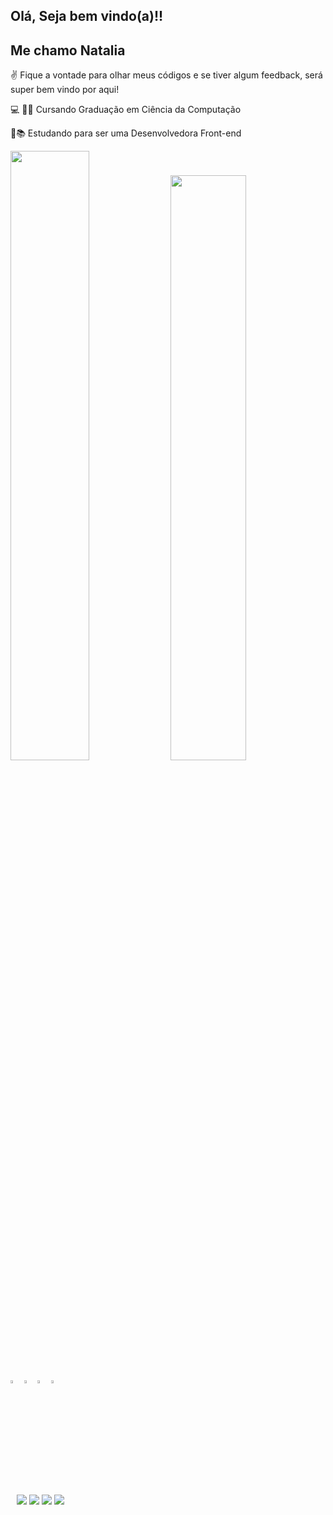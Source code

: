 ## Olá, Seja bem vindo(a)!!
## Me chamo **Natalia**

✌️ Fique a vontade para olhar meus códigos e se tiver algum feedback, será super bem vindo por aqui!

:computer: :woman_student: Cursando Graduação em Ciência da Computação

🚀📚 Estudando para ser uma Desenvolvedora Front-end
 
 
 
<div>
  <img width="50%" src="https://github-readme-stats.vercel.app/api?username=NataliadeMenezes&show_icons=true&theme=dark&hide_border=true"/>
  <img width="49%" src="https://github-readme-stats.vercel.app/api/top-langs?username=NataliadeMenezes&show_icons=true&locale=en&layout=compact&theme=dark&hide_border=true"/>
</div>
<div style="display: inline_block" style="margin: 10px"><br>
<img align="center" alt="Natalia-Js" width="3.5%" src="https://cdn.jsdelivr.net/gh/devicons/devicon@latest/icons/javascript/javascript-original.svg">
  
  <img align="center" alt="Natalia-React" width="3.5%" src="https://cdn.jsdelivr.net/gh/devicons/devicon@latest/icons/react/react-original-wordmark.svg">
  
  <img align="center" alt="Natalia-HTML" width="3.5%" src="https://cdn.jsdelivr.net/gh/devicons/devicon@latest/icons/html5/html5-original-wordmark.svg">
  
  <img align="center" alt="Natalia-CSS" width="3.5%" src="https://cdn.jsdelivr.net/gh/devicons/devicon@latest/icons/css3/css3-original-wordmark.svg">
</div>
  
##

<div style="margin: 10px"><br>
  <a href="mailto:nataliademenezes98@gmail.com"><img src="https://img.shields.io/badge/Gmail-D14836?style=for-the-badge&logo=gmail&logoColor=white" target="_blank"></a>
  <a href="https://www.linkedin.com/in/nataliademenezes/" target="_blank"><img src="https://img.shields.io/badge/-LinkedIn-%230077B5?style=for-the-badge&logo=linkedin&logoColor=white" target="_blank"></a> 
  <a href="http://api.whatsapp.com/send?1=pt_BR&amp;phone=5551985981920." target="_blank"><img src="https://img.shields.io/badge/WhatsApp-25D366?style=for-the-badge&logo=whatsapp&logoColor=white"></a>
 <a href="https://nataliademenezes.github.io/" target="_blank"><img src="https://img.shields.io/badge/-Portf%C3%B3lio-%23af32e9?style=for-the-badge&"></a>
   
</div>
